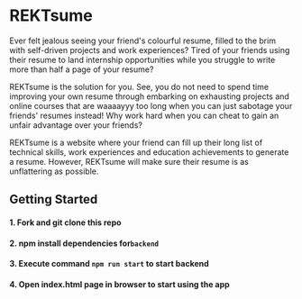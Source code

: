 # REKTsume


Ever felt jealous seeing your friend's colourful resume, filled to the brim with self-driven projects and work experiences? Tired of your friends using their resume to land internship opportunities while you struggle to write more than half a page of your resume?

REKTsume is the solution for you. See, you do not need to spend time improving your own resume through embarking on exhausting projects and online courses that are waaaayyy too long when you can just sabotage your friends' resumes instead! Why work hard when you can cheat to gain an unfair advantage over your friends?


REKTsume is a website where your friend can fill up their long list of technical skills, work experiences and education achievements to generate a resume. However, REKTsume will make sure their resume is as unflattering as possible.


## Getting Started	

#### 1. Fork and git clone this repo

#### 2. npm install dependencies for`backend`

#### 3. Execute command `npm run start` to start backend

#### 4. Open index.html page in browser to start using the app
